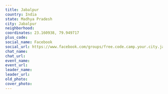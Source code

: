 ```yaml
---
title: Jabalpur
country: India
state: Madhya Pradesh
city: Jabalpur
neighborhood: 
coordinates: 23.160938, 79.949717
plus_code:
social_name: Facebook
social_url: https://www.facebook.com/groups/free.code.camp.your.city.jabalpur
chat_name:
chat_url:
event_name:
event_url:
leader_name:
leader_url:
old_photo: 
cover_photo:
---
```

